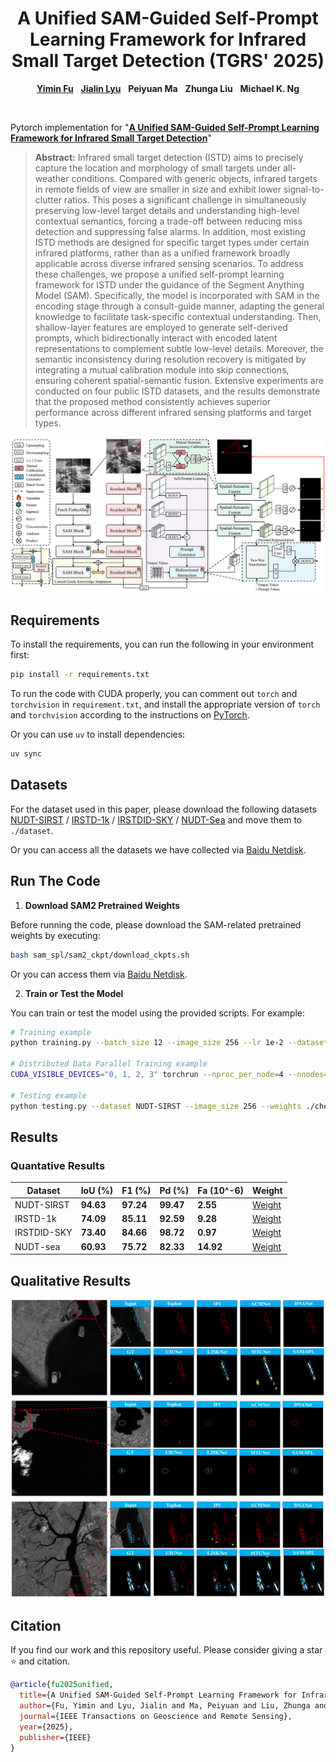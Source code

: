<p align="center">
  <h1 align="center">A Unified SAM-Guided Self-Prompt Learning Framework for Infrared Small Target Detection (TGRS' 2025)</h1>
  <p align="center">
    <a href="https://github.com/fuyimin96"><strong>Yimin Fu</strong></a>&nbsp;&nbsp;
    <a href="https://github.com/jialinlvcn"><strong>Jialin Lyu</strong></a>&nbsp;&nbsp;
    <strong>Peiyuan Ma</strong></a>&nbsp;&nbsp;
    <strong>Zhunga Liu</strong></a>&nbsp;&nbsp;
    <strong>Michael K. Ng</strong></a>
  </p>
  <br>

Pytorch implementation for "[**A Unified SAM-Guided Self-Prompt Learning Framework for Infrared Small Target Detection**](https://ieeexplore.ieee.org/document/11172325)"

> **Abstract:** Infrared small target detection (ISTD) aims to precisely capture the location and morphology of small targets under all-weather conditions. Compared with generic objects, infrared targets in remote fields of view are smaller in size and exhibit lower signal-to-clutter ratios. This poses a significant challenge in simultaneously preserving low-level target details and understanding high-level contextual semantics, forcing a trade-off between reducing miss detection and suppressing false alarms. In addition, most existing ISTD methods are designed for specific target types under certain infrared platforms, rather than as a unified framework broadly applicable across diverse infrared sensing scenarios. To address these challenges, we propose a unified self-prompt learning framework for ISTD under the guidance of the Segment Anything Model (SAM). Specifically, the model is incorporated with SAM in the encoding stage through a consult-guide manner, adapting the general knowledge to facilitate task-specific contextual understanding. Then, shallow-layer features are employed to generate self-derived prompts, which bidirectionally interact with encoded latent representations to complement subtle low-level details. Moreover, the semantic inconsistency during resolution recovery is mitigated by integrating a mutual calibration module into skip connections, ensuring coherent spatial-semantic fusion. Extensive experiments are conducted on four public ISTD datasets, and the results demonstrate that the proposed method consistently achieves superior performance across different infrared sensing platforms and target types.

<p align="center">
    <img src=./assets/sam-spl.png width="800">
</p>

## Requirements
To install the requirements, you can run the following in your environment first:
```bash
pip install -r requirements.txt
```
To run the code with CUDA properly, you can comment out `torch` and `torchvision` in `requirement.txt`, and install the appropriate version of `torch` and `torchvision` according to the instructions on [PyTorch](https://pytorch.org/get-started/locally/).

Or you can use `uv` to install dependencies:
```bash
uv sync
```

## Datasets
For the dataset used in this paper, please download the following datasets [NUDT-SIRST](https://github.com/YeRen123455/Infrared-Small-Target-Detection) / [IRSTD-1k](https://github.com/RuiZhang97/ISNet) / [IRSTDID-SKY](https://github.com/xdFai/IRSTDID-800) / [NUDT-Sea](https://github.com/TianhaoWu16/Multi-level-TransUNet-for-Space-based-Infrared-Tiny-ship-Detection) and move them to `./dataset`.

Or you can access all the datasets we have collected via [Baidu Netdisk](https://pan.baidu.com/s/1FKV1m-RilwqQMcOjMyECbg?pwd=eq52).

## Run The Code

1. **Download SAM2 Pretrained Weights**

Before running the code, please download the SAM-related pretrained weights by executing:

```bash
bash sam_spl/sam2_ckpt/download_ckpts.sh
```

Or you can access them via [Baidu Netdisk](https://pan.baidu.com/s/10VmNT1u_YwEAmw3SqH-ygA?pwd=6swv).

2. **Train or Test the Model**

You can train or test the model using the provided scripts. For example:

```bash
# Training example
python training.py --batch_size 12 --image_size 256 --lr 1e-2 --dataset NUDT-SIRST --save_dir ./checkpoints/NUDT-SIRST --gpu 0

# Distributed Data Parallel Training example
CUDA_VISIBLE_DEVICES="0, 1, 2, 3" torchrun --nproc_per_node=4 --nnodes=1 training.py --batch_size 12 --image_size 256 --lr 1e-2 --dataset NUDT-SIRST --save_dir ./checkpoints/NUDT-SIRST --use_ddp

# Testing example
python testing.py --dataset NUDT-SIRST --image_size 256 --weights ./checkpoints/NUDT-SIRST.pt --device cuda:0
```


## Results
### Quantative Results

| Dataset | IoU (%) | F1 (%) | Pd (%) | Fa (10^-6) | Weight |
|--------|---------|--------|--------|------------|--------|
| NUDT-SIRST | **94.63** | **97.24** | **99.47** | **2.55** | [Weight](https://pan.baidu.com/s/1lh6XpAUVtgFbeu-kRBssRQ?pwd=a7y) |
| IRSTD-1k | **74.09** | **85.11** | **92.59** | **9.28** | [Weight](https://pan.baidu.com/s/1k-EospCpbJIgUph9LiSHXQ?pwd=ckqs) |
| IRSTDID-SKY | **73.40** | **84.66** | **98.72** | **0.97** | [Weight](https://pan.baidu.com/s/1LqUA6ekPy1bV-HANtV3T3w?pwd=geic) |
| NUDT-sea | **60.93** | **75.72** | **82.33** | **14.92** | [Weight](https://pan.baidu.com/s/1cinhAaCKALtX6b-SLYWy9w?pwd=5j6g) |

## Qualitative Results
<p align="center">
    <img src=./assets/vis_sea.png width="900">
</p>

## Citation
If you find our work and this repository useful. Please consider giving a star :star: and citation.
```bibtex
@article{fu2025unified,
  title={A Unified SAM-Guided Self-Prompt Learning Framework for Infrared Small Target Detection},
  author={Fu, Yimin and Lyu, Jialin and Ma, Peiyuan and Liu, Zhunga and Ng, Michael K},
  journal={IEEE Transactions on Geoscience and Remote Sensing},
  year={2025},
  publisher={IEEE}
}
```

